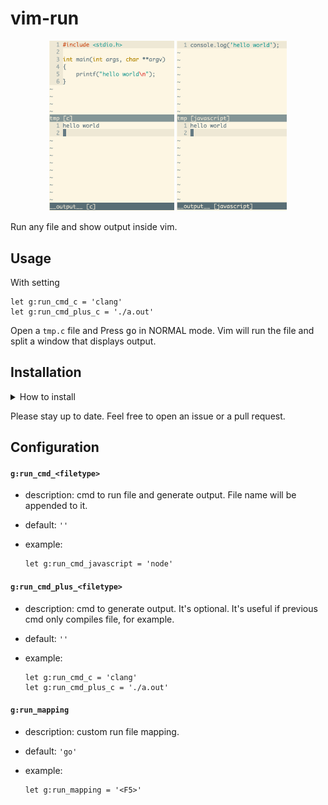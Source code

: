 # vim-run

<p align="center">
<img alt="screenshot" src="https://raw.githubusercontent.com/leafOfTree/leafOfTree.github.io/master/screenshot-run-c.png" width="200" />
<img alt="screenshot" src="https://raw.githubusercontent.com/leafOfTree/leafOfTree.github.io/master/screenshot-run-javascript.png" width="176" />
</p>

Run any file and show output inside vim.

## Usage

With setting

```vim
let g:run_cmd_c = 'clang'
let g:run_cmd_plus_c = './a.out'
```

Open a `tmp.c` file and Press <kbd>go</kbd> in NORMAL mode. Vim will run the file and split a window that displays output.

## Installation

<details>
<summary><a>How to install</a></summary>

- [VundleVim][1]

        Plugin 'leafOfTree/vim-run'

- [vim-pathogen][2]

        cd ~/.vim/bundle && \
        git clone https://github.com/leafOfTree/vim-run --depth 1

- [vim-plug][3]

        Plug 'leafOfTree/vim-run'
        :PlugInstall

- Or manually, clone this plugin to `path/to/this_plugin`, and add it to `rtp` in vimrc

        set rtp+=path/to/this_plugin

<br />
</details>

Please stay up to date. Feel free to open an issue or a pull request.


## Configuration

#### `g:run_cmd_<filetype>`

- description: cmd to run file and generate output. File name will be appended to it.
- default: `''`
- example: 

    ```vim
    let g:run_cmd_javascript = 'node'
    ```

#### `g:run_cmd_plus_<filetype>`

- description: cmd to generate output. It's optional. It's useful if previous cmd only compiles file, for example.
- default: `''`
- example: 

    ```vim
    let g:run_cmd_c = 'clang'
    let g:run_cmd_plus_c = './a.out'
    ```

#### `g:run_mapping`

- description: custom run file mapping.
- default: `'go'`
- example: 
    
    ```vim
    let g:run_mapping = '<F5>'
    ```

[1]: https://github.com/VundleVim/Vundle.vim
[2]: https://github.com/tpope/vim-pathogen
[3]: https://github.com/junegunn/vim-plug
